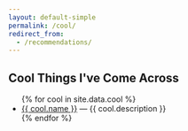 ```yaml
---
layout: default-simple
permalink: /cool/
redirect_from:
  - /recommendations/
---
```


<section>
    <h1>Cool Things I've Come Across</h1>
    <ul>
        {% for cool in site.data.cool %}
            <li>
                <a href="{{ cool.link }}">{{ cool.name }}</a>
                — {{ cool.description }}
            </li>
        {% endfor %}
    </ul>
</section>
